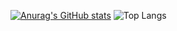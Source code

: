 [![Anurag's GitHub stats](https://github-readme-stats.vercel.app/api?username=paulofelipere)](https://github.com/apaulofelipere/github-readme-stats)
![Top Langs](https://github-readme-stats.vercel.app/api/top-langs/?username=paulofelipere&langs_count=10&layout=compact)
